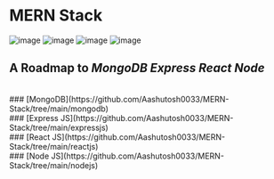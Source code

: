 # MERN Stack 
![image](	https://img.shields.io/badge/MongoDB-4EA94B?style=for-the-badge&logo=mongodb&logoColor=white)
![image](	https://img.shields.io/badge/Express.js-000000?style=for-the-badge&logo=express&logoColor=white)
![image](https://img.shields.io/badge/React-20232A?style=for-the-badge&logo=react&logoColor=61DAFB)
![image](https://img.shields.io/badge/Node.js-339933?style=for-the-badge&logo=nodedotjs&logoColor=white)


## A Roadmap to *MongoDB Express React Node*<br>
<br>
### [MongoDB](https://github.com/Aashutosh0033/MERN-Stack/tree/main/mongodb)<br>
### [Express JS](https://github.com/Aashutosh0033/MERN-Stack/tree/main/expressjs)<br>
### [React JS](https://github.com/Aashutosh0033/MERN-Stack/tree/main/reactjs)<br>
### [Node JS](https://github.com/Aashutosh0033/MERN-Stack/tree/main/nodejs)<br>




